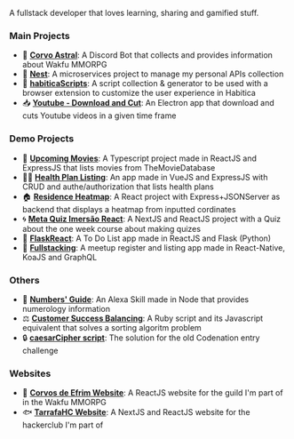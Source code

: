 A fullstack developer that loves learning, sharing and gamified stuff.

### Main Projects

* 🌙 **[Corvo Astral](https://github.com/Markkop/corvo-astral)**: A Discord Bot that collects and provides information about Wakfu MMORPG 
* 🌳 **[Nest](https://github.com/Markkop/nest)**: A microservices project to manage my personal APIs collection 
* 📁 **[habiticaScripts](https://github.com/Markkop/habiticaScripts)**: A script collection & generator to be used with a browser extension to customize the user experience in Habitica
* 📥 **[Youtube - Download and Cut](https://github.com/Markkop/yt-dlandcut)**: An Electron app that download and cuts Youtube videos in a given time frame

### Demo Projects

* 🎥 **[Upcoming Movies](https://github.com/Markkop/upcoming-movies)**: A Typescript project made in ReactJS and ExpressJS that lists movies from TheMovieDatabase
* 👩‍⚕️ **[Health Plan Listing](https://github.com/Markkop/health-plan-listing)**: An app made in VueJS and ExpressJS with CRUD and authe/authorization that lists health plans
* 🏠 **[Residence Heatmap](https://github.com/Markkop/residence-heatmap)**: A React project with Express+JSONServer as backend that displays a heatmap from inputted cordinates
* 🌀 **[Meta Quiz Imersão React](https://github.com/Markkop/meta-quiz-imersao-react)**: A NextJS and ReactJS project with a Quiz about the one week course about making quizes
* 📅 **[FlaskReact](https://github.com/Markkop/FlaskReact)**: A To Do List app made in ReactJS and Flask (Python) 
* 🚀 **[Fullstacking](https://github.com/Markkop/fullstacking)**: A meetup register and listing app made in React-Native, KoaJS and GraphQL

### Others
* 🔮 **[Numbers' Guide](https://github.com/Markkop/numbers-guide/blob/master/README.md)**: An Alexa Skill made in Node that provides numerology information
* ⚖️ **[Customer Success Balancing](https://github.com/Markkop/cs-balancer)**: A Ruby script and its Javascript equivalent that solves a sorting algoritm problem
* 🔒 **[caesarCipher script](https://github.com/Markkop/caesarCipher)**: The solution for the old Codenation entry challenge

### Websites
* 🦜 **[Corvos de Efrim Website](https://github.com/Markkop/corvos-de-efrim-website)**: A ReactJS website for the guild I'm part of in the Wakfu MMORPG
* 🐟 **[TarrafaHC Website](https://github.com/tarrafahc/tarrafahc.github.io)**: A NextJS and ReactJS website for the hackerclub I'm part of
